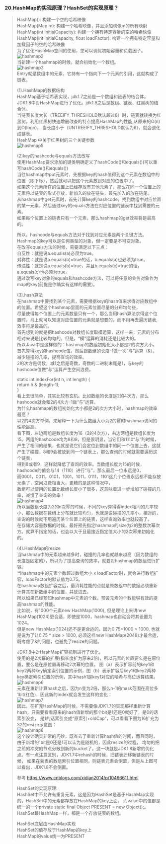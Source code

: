 ### 20.HashMap的实现原理？HashSet的实现原理？
> HashMap(): 构建一个空的哈希映像                         
  HashMap(Map m): 构建一个哈希映像，并且添加映像m的所有映射                 
  HashMap(int initialCapacity): 构建一个拥有特定容量的空的哈希映像                   
  HashMap(int initialCapacity, float loadFactor): 构建一个拥有特定容量和加载因子的空的哈希映像                
> 为了优化HashMap空间的使用，您可以调优初始容量和负载因子。              
> ![hashmap2](http://github.com/xidianlina/practice/raw/master//java_practice/topic/picture/hashmap2.png)           
> 当新建一个hashmap的时候，就会初始化一个数组。                
> ![hashmap3](http://github.com/xidianlina/practice/raw/master//java_practice/topic/picture/hashmap3.png)               
> Entry就是数组中的元素，它持有一个指向下一个元素的引用，这就构成了链表。                
>               
>           
> (1).HashMap的数据结构                                
> HashMap基于哈希表实现，jdk1.7之前是一个数组和链表的结合体。                  
> JDK1.8中对HashMap进行了优化。jdk1.8之后是数组、链表、红黑树的结合体。              
> 当链表长度太长（TREEIFY_THRESHOLD默认超过8）时，链表就转换为红黑树，利用红黑树快速增删改查的特点提高HashMap的性能,从原来的O(n)到O(logn)。
>当长度小于（UNTREEIFY_THRESHOLD默认为6），就会退化成链表。                        
  HashMap 中关于红黑树的三个关键参数                 
> ![hashmap5](http://github.com/xidianlina/practice/raw/master//java_practice/topic/picture/hashmap5.png)               
>
> (2)key的hashcode与equals方法改写                
> 使用HashMap要求添加的键类明确定义了hashCode()和equals()(可以重写hashCode()和equals())         
> 当往hashmap中put元素时，先根据key的hash值得到这个元素在数组中的位置（即下标），然后就可以把这个元素放到对应的位置中了。          
> 如果这个元素所在的位置上已经存放有其他元素了，那么在同一个位置上的元素将以链表的形式存放，新加入的放在链头，最先加入的放在链尾。          
> 从hashmap中get元素时，首先计算key的hashcode，找到数组中对应位置的某一元素，然后通过key的equals方法在对应位置的链表中找到需要的元素。     
> 如果每个位置上的链表只有一个元素，那么hashmap的get效率将是最高的。            
>
> 所以，hashcode与equals方法对于找到对应元素是两个关键方法。                  
  Hashmap的key可以是任何类型的对象，但一定要是不可变对象。                  
  在改写equals方法的时候，需要满足以下三点：              
  自反性：就是说a.equals(a)必须为true。            
  对称性：就是说a.equals(b)=true的话，b.equals(a)也必须为true。            
  传递性：就是说a.equals(b)=true，并且b.equals(c)=true的话，a.equals(c)也必须为true。         
  通过改写key对象的equals和hashcode方法，可以将任意的业务对象作为map的key(前提是你确实有这样的需要)。            
>
> (3).hash算法            
> 在hashmap中要找到某个元素，需要根据key的hash值来求得对应数组中的位置。希望这个hashmap里面的元素位置尽量的分布均匀些，         
> 尽量使得每个位置上的元素数量只有一个，那么当用hash算法求得这个位置时，马上就可以知道对应位置的元素就是想要的，而不用再去遍历链表,效率将是最高的。               
  首先想到的就是把hashcode对数组长度取模运算，这样一来，元素的分布相对来说是比较均匀的。但是，“模”运算的消耗还是比较大的。             
> 所以Java中是这样做的：hashmap的数组初始化大小都是2的次方大小。首先算得key的hashcode值，然后跟数组的长度-1做一次“与”运算（&）。             
> 减少碰撞的几率，提高查询的效率。              
> 2的次方是偶数，减1之后是奇数，奇数的二进制末尾是1，与key的hashcode值做“与”运算产生空间浪费。                
>               
> static int indexFor(int h, int length) {                                      
         return h & (length-1);                               
  }                         
  看上去很简单，其实比较有玄机。比如数组的长度是2的4次方，那么hashcode就会和2的4次方-1做“与”运算。                                    
  为什么hashmap的数组初始化大小都是2的次方大小时，hashmap的效率最高？                   
  以2的4次方举例，来解释一下为什么数组大小为2的幂时hashmap访问的性能最高。                         
  看下图，左边两组是数组长度为16（2的4次方），右边两组是数组长度为15。两组的hashcode均为8和9，但是很明显，当它们和1110“与”的时候，           
> 产生了相同的结果，也就是说它们会定位到数组中的同一个位置上去，这就产生了碰撞，8和9会被放到同一个链表上，那么查询的时候就需要遍历这个链表，                
> 得到8或者9，这样就降低了查询的效率。当数组长度为15的时候，hashcode的值会与14（1110）进行“与”，那么最后一位永远是0，              
> 而0001，0011，0101，1001，1011，0111，1101这几个位置永远都不能存放元素了，空间浪费相当大，更糟的是这种情况中，         
> 数组可以使用的位置比数组长度小了很多，这意味着进一步增加了碰撞的几率，减慢了查询的效率！              
> ![hashmap4](http://github.com/xidianlina/practice/raw/master//java_practice/topic/picture/hashmap4.png)                               
> 所以当数组长度为2的n次幂的时候，不同的key算得得index相同的几率较小，那么数据在数组上分布就比较均匀，也就是说碰撞的几率小，相对的，查询的时候就不用遍历某个位置上的链表，这样查询效率也就较高了。                                              
  在存储大容量数据的时候，最好预先指定hashmap的size为2的整数次幂次方。就算不指定的话，也会以大于且最接近指定值大小的2次幂来初始化的。                            
>                   
> (4).HashMap的resize                
> 当hashmap中的元素越来越多时，碰撞的几率也就越来越高（因为数组的长度是固定的），所以为了提高查询的效率，就要对hashmap的数组进行扩容。             
> 当hashmap中的元素个数超过数组大小 x loadFactor时，就会进行数组扩容，loadFactor的默认值为0.75。              
> 在hashmap数组扩容之后，最消耗性能的点就是原数组中的数据必须重新计算其在新数组中的位置，并放进去。          
> 所以如果已经预知hashmap中元素的个数，预设元素的个数能够有效的提高hashmap的性能。           
> 比如说，有1000个元素new HashMap(1000), 但是理论上来讲new HashMap(1024)更合适，即使是1000，hashmap也自动会将其设置为1024。      
> 但是new HashMap(1024)还不是更合适的，因为0.75*1000 < 1000, 也就是说为了让0.75 * size > 1000, 必须这样new HashMap(2048)才最合适，既考虑了&的问题，也避免了resize的问题。                                      
>                                                
> JDK1.8中对HashMap扩容机制进行了优化。         
> 使用的是2次幂的扩展(指长度扩为原来2倍)，所以元素的位置要么是在原位置，要么是在原位置再移动2次幂的位置。
> 图（a）表示扩容前的key1和key2两种key确定索引位置的示例，图（b）表示扩容后key1和key2两种key确定索引位置的示例，其中hash1是key1对应的哈希与高位运算结果。              
> ![hashmap6](http://github.com/xidianlina/practice/raw/master//java_practice/topic/picture/hashmap6.png)                                          
> 元素在重新计算hash之后，因为n变为2倍，那么n-1的mask范围在高位多1bit(红色)，因此新的index就会发生这样的变化：            
> ![hashmap7](http://github.com/xidianlina/practice/raw/master//java_practice/topic/picture/hashmap7.png)           
> 因此，在扩充HashMap的时候，不需要像JDK1.7的实现那样重新计算hash，只需要看看原来的hash值新增的那个bit是1还是0就好了，是0的话索引没变，
> 是1的话索引变成“原索引+oldCap”，可以看看下图为16扩充为32的resize示意图：                    
> ![hashmap8](http://github.com/xidianlina/practice/raw/master//java_practice/topic/picture/hashmap8.png)               
> 这个设计确实非常的巧妙，既省去了重新计算hash值的时间，而且同时，由于新增的1bit是0还是1可以认为是随机的，因此resize的过程，
> 均匀的把之前的冲突的节点分散到新的bucket了。这一块就是JDK1.8新增的优化点。有一点注意区别，JDK1.7中rehash的时候，旧链表迁移新链表的时候，
> 如果在新表的数组索引位置相同，则链表元素会倒置，但是从上图可以看出，JDK1.8不会倒置。                                          
>                                     
> 参考 https://www.cnblogs.com/xidian2014/p/10466611.html                 
>                   
> HashSet的实现原理:                                                                                   
> HashSet中不允许有重复元素，这是因为HashSet是基于HashMap实现的，HashSet中的元素都存放在HashMap的key上面，
> 而value中的值都是统一的一个private static final Object PRESENT = new Object();。HashSet跟HashMap一样，都是一个存放链表的数组。                
>               
> HashSet底层由HashMap实现               
  HashSet的值存放于HashMap的key上              
  HashMap的value统一为PRESENT                       